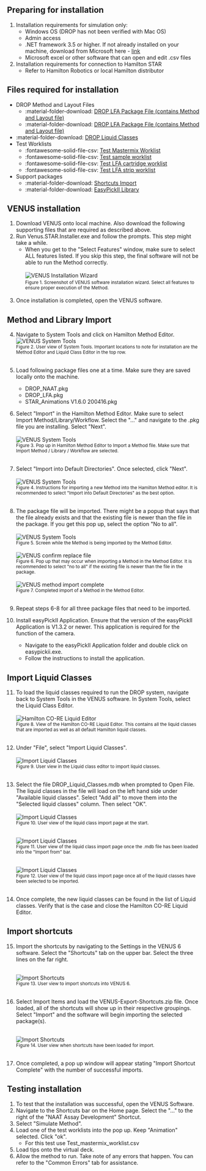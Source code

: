 ## Preparing for installation
1.	Installation requirements for simulation only: 
    - Windows OS (DROP has not been verified with Mac OS)
    - Admin access
    - .NET framework 3.5 or higher. If not already installed on your machine, download from Microsoft here - [link](https://www.microsoft.com/en-us/download/details.aspx?id=21)
    - Microsoft excel or other software that can open and edit .csv files 
2.	Installation requirements for connection to Hamilton STAR 
    - Refer to Hamilton Robotics or local Hamilton distributor 

## Files required for installation 

- DROP Method and Layout Files 
    - :material-folder-download: [DROP LFA Package File (contains Method and Layout file)](https://github.com/Global-Health-Labs/DROP/blob/main/sw/Hamilton%20Files/DROP_NAAT_v2.pkg)
    - :material-folder-download: [DROP LFA Package File (contains Method and Layout file)](https://github.com/Global-Health-Labs/DROP/blob/main/sw/Hamilton%20Files/DROP_LFA_v2.pkg)
- :material-folder-download: [DROP Liquid Classes](https://github.com/Global-Health-Labs/DROP/blob/main/sw/Hamilton%20Files/DROP_Liquid_Classes.mdb) 
- Test Worklists 
    - :fontawesome-solid-file-csv: [Test Mastermix Worklist](https://github.com/Global-Health-Labs/DROP/blob/main/examples/Test%20Worklists/Test_mastermix_worklist.csv) 
    - :fontawesome-solid-file-csv: [Test sample worklist](https://github.com/Global-Health-Labs/DROP/blob/main/examples/Test%20Worklists/Test_sample_worklist.csv)
    - :fontawesome-solid-file-csv: [Test LFA cartridge worklist](https://github.com/Global-Health-Labs/DROP/blob/main/examples/Test%20Worklists/Test_LFA_cassette_worklist.csv) 
    - :fontawesome-solid-file-csv: [Test LFA strip worklist](https://github.com/Global-Health-Labs/DROP/blob/main/examples/Test%20Worklists/Test_LFA_strip_worklist.csv)
- Support packages
    - :material-folder-download: [Shortcuts Import](https://github.com/Global-Health-Labs/DROP/blob/main/sw/Hamilton%20Files/VENUS-Export.zip)
    - :material-folder-download: [EasyPickII Library](https://github.com/Global-Health-Labs/DROP/tree/main/sw/Hamilton%20Files/easyPickIIApplication)

## VENUS installation
1.	Download VENUS onto local machine. Also download the following supporting files that are required as described above.
2.	Run Venus.STAR.Installer.exe and follow the prompts. This step might take a while.
    - When you get to the "Select Features" window, make sure to select ALL features listed. If you skip this step, the final software will not be able to run the Method correctly. <br> <br>
    ![VENUS Installation Wizard](./images/VENUS-installation-wizard.png) <br>
    <small>Figure 1. Screenshot of VENUS software installation wizard. Select all features to ensure proper execution of the Method. </small> <br><br>
3.	Once installation is completed, open the VENUS software. 

## Method and Library Import 
4.	Navigate to System Tools and click on Hamilton Method Editor. 
    ![VENUS System Tools](./images/VENUS-system-tools.png) <br>
    <small> Figure 2. User view of System Tools. Important locations to note for installation are the Method Editor and Liquid Class Editor in the top row. </small> <br><br>
5.	Load following package files one at a time. Make sure they are saved locally onto the machine. 
    - DROP_NAAT.pkg
    - DROP_LFA.pkg
    - STAR_Animations V1.6.0 200416.pkg 
6.	Select "Import" in the Hamilton Method Editor. Make sure to select Import Method/Library/Workflow. Select the "..." and navigate to the .pkg file you are installing. Select "Next". <br> <br>
    ![VENUS System Tools](./images/VENUS-import-method.png) <br>
    <small> Figure 3. Pop up in Hamilton Method Editor to Import a Method file. Make sure that Import Method / Library / Workflow are selected. </small> <br><br>
7.	Select "Import into Default Directories". Once selected, click "Next". <br><br>
    ![VENUS System Tools](./images/VENUS-import-method-2.png) <br>
    <small> Figure 4. Instructions for importing a new Method into the Hamilton Method editor. It is recommended to select "Import into Default Directories" as the best option. </small> <br><br>
8.	The package file will be imported. There might be a popup that says that the file already exists and that the existing file is newer than the file in the package. If you get this pop up, select the option "No to all". <br><br>
    ![VENUS System Tools](./images/VENUS-import-method-3.png) <br>
    <small> Figure 5. Screen while the Method is being imported by the Method Editor. </small> <br><br>
    ![VENUS confirm replace file](./images/VENUS-confirm-replace-file.png) <br>
    <small> Figure 6. Pop up that may occur when importing a Method in the Method Editor. It is recommended to select "no to all" if the existing file is newer than the file in the package. </small> <br><br>
    ![VENUS method import complete](./images/VENUS-method-import-complete.png) <br>
    <small> Figure 7. Completed import of a Method in the Method Editor. </small> <br><br>

9.	Repeat steps 6-8 for all three package files that need to be imported.
10.	Install easyPickII Application. Ensure that the version of the easyPickII Application is V1.3.2 or newer. This application is required for the function of the camera. 
    - Navigate to the easyPickII Application folder and double click on easypickii.exe.
    - Follow the instructions to install the application.

## Import Liquid Classes
11.	To load the liquid classes required to run the DROP system, navigate back to System Tools in the VENUS software. In System Tools, select the Liquid Class Editor. <br><br>
    ![Hamilton CO-RE Liquid Editor](./images/VENUS-liquid-editor.png) <br>
    <small> Figure 8. View of the Hamilton CO-RE Liquid Editor. This contains all the liquid classes that are imported as well as all default Hamilton liquid classes. </small> <br><br>
12.	Under "File", select "Import Liquid Classes". <br><br>
    ![Import Liquid Classes](./images/Liquid-class-import.png) <br>
    <small> Figure 9. User view in the Liquid class editor to import liquid classes.  </small> <br><br>
13.	Select the file DROP_Liquid_Classes.mdb when prompted to Open File. The liquid classes in the file will load on the left hand side under "Available liquid classes". Select "Add all" to move them into the "Selected liquid classes" column. Then select "OK".<br><br>
    ![Import Liquid Classes](./images/Liquid-class-import-2.png) <br>
    <small> Figure 10. User view of the liquid class import page at the start. </small> <br><br>

    ![Import Liquid Classes](./images/Liquid-class-import-3.png) <br>
    <small> Figure 11. User view of the liquid class import page once the .mdb file has been loaded into the "Import from" bar. </small> <br><br>

    ![Import Liquid Classes](./images/Liquid-class-import-4.png) <br>
    <small> Figure 12. User view of the liquid class import page once all of the liquid classes have been selected to be imported. </small> <br><br>
     
14.	Once complete, the new liquid classes can be found in the list of Liquid classes. Verify that is the case and close the Hamilton CO-RE Liquid Editor.  

## Import shortcuts 
15.	Import the shortcuts by navigating to the Settings in the VENUS 6 software. Select the "Shortcuts" tab on the upper bar. Select the three lines on the far right. <br><br>

    ![Import Shortcuts](./images/import-shortcuts.png) <br>
    <small> Figure 13. User view to import shortcuts into VENUS 6. </small> <br><br>

16.	Select Import Items and load the VENUS-Export-Shortcuts.zip file. Once loaded, all of the shortcuts will show up in their respective groupings. Select "Import" and the software will begin importing the selected package(s). <br><br>

    ![Import Shortcuts](./images/import-shortcuts-2.png) <br>
    <small> Figure 14. User view when shortcuts have been loaded for import. </small> <br><br>

17.	Once completed, a pop up window will appear stating "Import Shortcut Complete" with the number of successful imports. 

## Testing installation
1.  To test that the installation was successful, open the VENUS Software. 
2.	Navigate to the Shortcuts bar on the Home page. Select the "..." to the right of the "NAAT Assay Development" Shortcut. 
3.	Select "Simulate Method".
4.	Load one of the test worklists into the pop up. Keep "Animation" selected. Click "ok". 
    - For this test use Test_mastermix_worklist.csv
5.	Load tips onto the virtual deck.
6.	Allow the method to run. Take note of any errors that happen. You can refer to the "Common Errors" tab for assistance. 



  